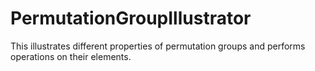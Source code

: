 PermutationGroupIllustrator
===========================

This illustrates different properties of permutation groups and performs operations on their elements. 